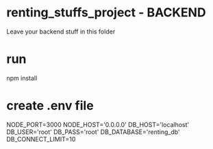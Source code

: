 # renting_stuffs_project - BACKEND
Leave your backend stuff in this folder

# run
npm install

# create .env file
<!-- Custom as needed -->
NODE_PORT=3000
NODE_HOST='0.0.0.0'
DB_HOST='localhost'
DB_USER='root'
DB_PASS='root'
DB_DATABASE='renting_db'
DB_CONNECT_LIMIT=10